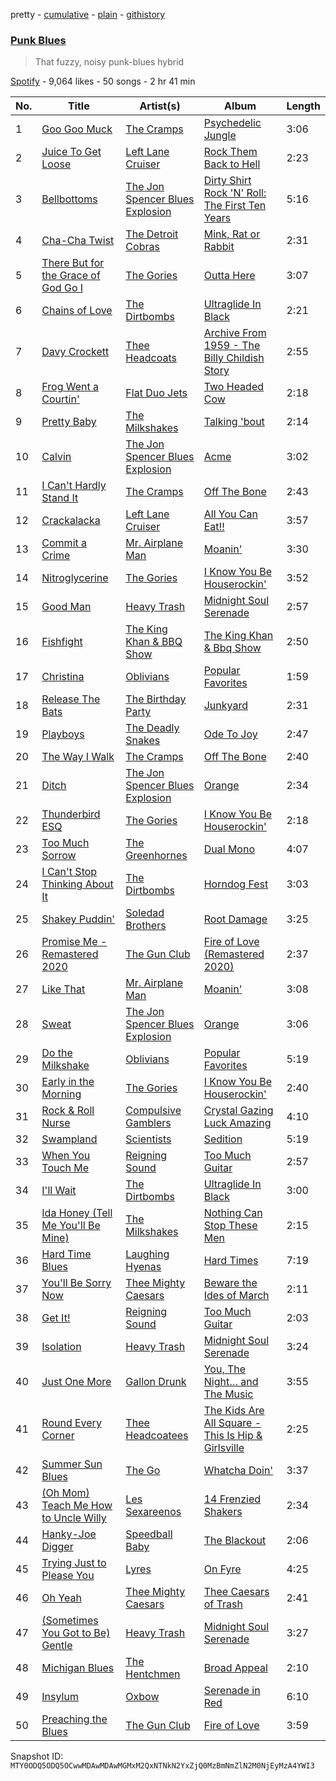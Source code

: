 pretty - [cumulative](/playlists/cumulative/37i9dQZF1DWYV2xtYQARbp.md) - [plain](/playlists/plain/37i9dQZF1DWYV2xtYQARbp) - [githistory](https://github.githistory.xyz/mackorone/spotify-playlist-archive/blob/main/playlists/plain/37i9dQZF1DWYV2xtYQARbp)

### [Punk Blues](https://open.spotify.com/playlist/37i9dQZF1DWYV2xtYQARbp)

> That fuzzy, noisy punk\-blues hybrid

[Spotify](https://open.spotify.com/user/spotify) - 9,064 likes - 50 songs - 2 hr 41 min

| No. | Title | Artist(s) | Album | Length |
|---|---|---|---|---|
| 1 | [Goo Goo Muck](https://open.spotify.com/track/3EEd6ldsPat620GVYMEhOP) | [The Cramps](https://open.spotify.com/artist/4lYtGx5NZQJHsMyhHc5iz3) | [Psychedelic Jungle](https://open.spotify.com/album/111E8uRgwGQo9YJJBvpALn) | 3:06 |
| 2 | [Juice To Get Loose](https://open.spotify.com/track/22iRJyuVt7nm19ww7pRHKu) | [Left Lane Cruiser](https://open.spotify.com/artist/2sJLswTuwPwm9Y1tMC4erf) | [Rock Them Back to Hell](https://open.spotify.com/album/69r2ctILSEOWoln10Cv7pL) | 2:23 |
| 3 | [Bellbottoms](https://open.spotify.com/track/7sC9FifCXZHgjTAjFO1ykA) | [The Jon Spencer Blues Explosion](https://open.spotify.com/artist/2NOhotupwYbKRNJF7LMDPG) | [Dirty Shirt Rock 'N' Roll: The First Ten Years](https://open.spotify.com/album/0J9aBowf10w4zB8NjCA4XO) | 5:16 |
| 4 | [Cha\-Cha Twist](https://open.spotify.com/track/5Bs1pw78Y84wmLdukRjIX4) | [The Detroit Cobras](https://open.spotify.com/artist/4tWFXbJnjC9lM3UzmOpUiR) | [Mink, Rat or Rabbit](https://open.spotify.com/album/6Nilu1ZmULGn7gXkufCDc7) | 2:31 |
| 5 | [There But for the Grace of God Go I](https://open.spotify.com/track/0pDMnocBxXOPjBiTfYr8bl) | [The Gories](https://open.spotify.com/artist/5tcr1ujTO3Q0WH2wkY7RWh) | [Outta Here](https://open.spotify.com/album/0lmtSiRNAX5QXkQm4IuWHb) | 3:07 |
| 6 | [Chains of Love](https://open.spotify.com/track/10CzIyOWd75NDoVfJ1myca) | [The Dirtbombs](https://open.spotify.com/artist/4wPKtZH8mW0PdLeWPneweb) | [Ultraglide In Black](https://open.spotify.com/album/5dUbfMC2mz6nB9mIZlTV4z) | 2:21 |
| 7 | [Davy Crockett](https://open.spotify.com/track/31YjnyR8BJphQKK33Rm1wD) | [Thee Headcoats](https://open.spotify.com/artist/69C0pRNo5qCmYlKS9Lctfe) | [Archive From 1959 \- The Billy Childish Story](https://open.spotify.com/album/3rdtnzccCDiymdgpMXYfrb) | 2:55 |
| 8 | [Frog Went a Courtin'](https://open.spotify.com/track/5mTijfc5CMHsXVwHWkVuTl) | [Flat Duo Jets](https://open.spotify.com/artist/2IkKf7MxjvDA8HWGy5xOyC) | [Two Headed Cow](https://open.spotify.com/album/6Rb1b126QqVXTwmxCwbBmY) | 2:18 |
| 9 | [Pretty Baby](https://open.spotify.com/track/15IZhtzC8mKdKGXoa9VF7V) | [The Milkshakes](https://open.spotify.com/artist/02jy0SdsT0bP4Hn0QkQTeG) | [Talking 'bout](https://open.spotify.com/album/3XehbkA49rI1F8wb6CirBe) | 2:14 |
| 10 | [Calvin](https://open.spotify.com/track/5ytqlD1Nwaf1dxvPDUKQeA) | [The Jon Spencer Blues Explosion](https://open.spotify.com/artist/2NOhotupwYbKRNJF7LMDPG) | [Acme](https://open.spotify.com/album/48ntDGYHTJIyCtCB6znUQq) | 3:02 |
| 11 | [I Can't Hardly Stand It](https://open.spotify.com/track/1gElMA7YL2UEE9njNW9eiR) | [The Cramps](https://open.spotify.com/artist/4lYtGx5NZQJHsMyhHc5iz3) | [Off The Bone](https://open.spotify.com/album/1n1znRLH7iRtkhjbrCs0wi) | 2:43 |
| 12 | [Crackalacka](https://open.spotify.com/track/7hOazEoGmlZrK63w6wMMwA) | [Left Lane Cruiser](https://open.spotify.com/artist/2sJLswTuwPwm9Y1tMC4erf) | [All You Can Eat!!](https://open.spotify.com/album/0SZdR12aWXo9aZRurBvADH) | 3:57 |
| 13 | [Commit a Crime](https://open.spotify.com/track/2rmPVmO9hOrLi8dBNd5MEQ) | [Mr\. Airplane Man](https://open.spotify.com/artist/6rDUd9tXAjOceaW2oc9ISP) | [Moanin'](https://open.spotify.com/album/0wEAMFrOaeqFuz3QcV4Xz7) | 3:30 |
| 14 | [Nitroglycerine](https://open.spotify.com/track/36f45es7EH7JyT4sFl1irf) | [The Gories](https://open.spotify.com/artist/5tcr1ujTO3Q0WH2wkY7RWh) | [I Know You Be Houserockin'](https://open.spotify.com/album/3IZmApu7YaxO4kTcY3dB8p) | 3:52 |
| 15 | [Good Man](https://open.spotify.com/track/0waxvHiyOCqyR40SRPPaHx) | [Heavy Trash](https://open.spotify.com/artist/1EDKHddaLUxX4ueVGJOGUr) | [Midnight Soul Serenade](https://open.spotify.com/album/2fuFzP7XWAWmWS4YVOZTKS) | 2:57 |
| 16 | [Fishfight](https://open.spotify.com/track/777LjHoW3blYhduQVUrCPk) | [The King Khan & BBQ Show](https://open.spotify.com/artist/4n0gvapwYbRpzU5Ov68B6P) | [The King Khan & Bbq Show](https://open.spotify.com/album/6Ap1PVkQ93MHggcPjQ0vuE) | 2:50 |
| 17 | [Christina](https://open.spotify.com/track/7ah8dRCjJFGCWstleG0PpD) | [Oblivians](https://open.spotify.com/artist/14UQmxJzeKtmgYzJ1sEJdi) | [Popular Favorites](https://open.spotify.com/album/6LXTRRrqJZYyuV0kIuaG7M) | 1:59 |
| 18 | [Release The Bats](https://open.spotify.com/track/2CVsEpXpqU8ZEafa5SzIGI) | [The Birthday Party](https://open.spotify.com/artist/5I2hMUcztc6QbzkyLskdt4) | [Junkyard](https://open.spotify.com/album/7dnXe2EVoWKwGGGRLnoieV) | 2:31 |
| 19 | [Playboys](https://open.spotify.com/track/4hGX78tAyrI9srdacmlOss) | [The Deadly Snakes](https://open.spotify.com/artist/6eIBsOv2XYFA8R7tAkNnS0) | [Ode To Joy](https://open.spotify.com/album/6Y2hYsUm2r7B4Ugbs105XM) | 2:47 |
| 20 | [The Way I Walk](https://open.spotify.com/track/6dyku3NZZukkS8yhzWG9TU) | [The Cramps](https://open.spotify.com/artist/4lYtGx5NZQJHsMyhHc5iz3) | [Off The Bone](https://open.spotify.com/album/1n1znRLH7iRtkhjbrCs0wi) | 2:40 |
| 21 | [Ditch](https://open.spotify.com/track/3CzyTczZzTeJsFadFNh2po) | [The Jon Spencer Blues Explosion](https://open.spotify.com/artist/2NOhotupwYbKRNJF7LMDPG) | [Orange](https://open.spotify.com/album/6n6VzpTcnHFpGVwJhLNkoH) | 2:34 |
| 22 | [Thunderbird ESQ](https://open.spotify.com/track/1knQYVzCw96ZRAykXAtjUe) | [The Gories](https://open.spotify.com/artist/5tcr1ujTO3Q0WH2wkY7RWh) | [I Know You Be Houserockin'](https://open.spotify.com/album/3IZmApu7YaxO4kTcY3dB8p) | 2:18 |
| 23 | [Too Much Sorrow](https://open.spotify.com/track/1PlgZAWgT8D9pgFDHYZRzI) | [The Greenhornes](https://open.spotify.com/artist/7sPZakwiHQUWkG1teFE8zv) | [Dual Mono](https://open.spotify.com/album/4NrdlpNTAeRwF5SrarP2vk) | 4:07 |
| 24 | [I Can't Stop Thinking About It](https://open.spotify.com/track/6sy3IAvhOXtXrARDBEcIPJ) | [The Dirtbombs](https://open.spotify.com/artist/4wPKtZH8mW0PdLeWPneweb) | [Horndog Fest](https://open.spotify.com/album/6uPjk9Anj9wEdCwHMpwJTK) | 3:03 |
| 25 | [Shakey Puddin'](https://open.spotify.com/track/7oK4hF6yoIN9HASBXI5hnN) | [Soledad Brothers](https://open.spotify.com/artist/4TAFRShd7vZ8HEp5yKdwo6) | [Root Damage](https://open.spotify.com/album/3lONx9tNtCCo47EkD0mYJf) | 3:25 |
| 26 | [Promise Me \- Remastered 2020](https://open.spotify.com/track/620oK7tMifgGBddA6gsGli) | [The Gun Club](https://open.spotify.com/artist/3Un18X4NF1bpjgUk44lUzn) | [Fire of Love \(Remastered 2020\)](https://open.spotify.com/album/14LxwpAPXrY2RrfZoiAIZu) | 2:37 |
| 27 | [Like That](https://open.spotify.com/track/0MqI4KwV5TMSO6rIhe2f3w) | [Mr\. Airplane Man](https://open.spotify.com/artist/6rDUd9tXAjOceaW2oc9ISP) | [Moanin'](https://open.spotify.com/album/0wEAMFrOaeqFuz3QcV4Xz7) | 3:08 |
| 28 | [Sweat](https://open.spotify.com/track/0Vv2svfsXBbOeh0GMlqLGT) | [The Jon Spencer Blues Explosion](https://open.spotify.com/artist/2NOhotupwYbKRNJF7LMDPG) | [Orange](https://open.spotify.com/album/6n6VzpTcnHFpGVwJhLNkoH) | 3:06 |
| 29 | [Do the Milkshake](https://open.spotify.com/track/0NlwS6WOV4gfDRXTFBGNlR) | [Oblivians](https://open.spotify.com/artist/14UQmxJzeKtmgYzJ1sEJdi) | [Popular Favorites](https://open.spotify.com/album/6LXTRRrqJZYyuV0kIuaG7M) | 5:19 |
| 30 | [Early in the Morning](https://open.spotify.com/track/2tWdHn2y9MM6jlnaEyIShX) | [The Gories](https://open.spotify.com/artist/5tcr1ujTO3Q0WH2wkY7RWh) | [I Know You Be Houserockin'](https://open.spotify.com/album/3IZmApu7YaxO4kTcY3dB8p) | 2:40 |
| 31 | [Rock & Roll Nurse](https://open.spotify.com/track/4LSmyBPIS2d9vGjsI9omRn) | [Compulsive Gamblers](https://open.spotify.com/artist/2aSQWCI5yCT8lHd7Mf9irY) | [Crystal Gazing Luck Amazing](https://open.spotify.com/album/09WsnxNzAYqmMhqcIshVZP) | 4:10 |
| 32 | [Swampland](https://open.spotify.com/track/0B8EFxR3GfhAOhrkdh9GJM) | [Scientists](https://open.spotify.com/artist/6LTqstd1cGvRfEXaSkqoy1) | [Sedition](https://open.spotify.com/album/55FK9VJhecEPj5bt2Ugkcv) | 5:19 |
| 33 | [When You Touch Me](https://open.spotify.com/track/6QfyJdy9eO3WiAL65VQP8D) | [Reigning Sound](https://open.spotify.com/artist/1YRBRIN8d5Xa6vU1OKUc4t) | [Too Much Guitar](https://open.spotify.com/album/0jz530LCAylYogWMXVAVzK) | 2:57 |
| 34 | [I'll Wait](https://open.spotify.com/track/2iQiWJRPlCV0nC9AgenOkU) | [The Dirtbombs](https://open.spotify.com/artist/4wPKtZH8mW0PdLeWPneweb) | [Ultraglide In Black](https://open.spotify.com/album/5dUbfMC2mz6nB9mIZlTV4z) | 3:00 |
| 35 | [Ida Honey \(Tell Me You'll Be Mine\)](https://open.spotify.com/track/1cvo2lJ0ui4OQ0n5y3ZUZV) | [The Milkshakes](https://open.spotify.com/artist/02jy0SdsT0bP4Hn0QkQTeG) | [Nothing Can Stop These Men](https://open.spotify.com/album/7KZAq0y0mk1uCx69axAzO7) | 2:15 |
| 36 | [Hard Time Blues](https://open.spotify.com/track/1fvnhqEfj6ZH5qD6GFCkSZ) | [Laughing Hyenas](https://open.spotify.com/artist/6QGUx7mmJsow2JsuDbsFLq) | [Hard Times](https://open.spotify.com/album/0RcQ3VgenJTgydpoiWJMFm) | 7:19 |
| 37 | [You'll Be Sorry Now](https://open.spotify.com/track/10Wc1g6PLRK6TPFsAXRqtU) | [Thee Mighty Caesars](https://open.spotify.com/artist/0inrs4SRUX8tumpMrZkkiD) | [Beware the Ides of March](https://open.spotify.com/album/0P1GRmI3zZ5fclhcxiixfV) | 2:11 |
| 38 | [Get It!](https://open.spotify.com/track/6AfEsXG7vy93DHEbWcgLuo) | [Reigning Sound](https://open.spotify.com/artist/1YRBRIN8d5Xa6vU1OKUc4t) | [Too Much Guitar](https://open.spotify.com/album/0jz530LCAylYogWMXVAVzK) | 2:03 |
| 39 | [Isolation](https://open.spotify.com/track/5WQVHv1Vw8VRE904vPsLsL) | [Heavy Trash](https://open.spotify.com/artist/1EDKHddaLUxX4ueVGJOGUr) | [Midnight Soul Serenade](https://open.spotify.com/album/2fuFzP7XWAWmWS4YVOZTKS) | 3:24 |
| 40 | [Just One More](https://open.spotify.com/track/4rkGGnL3BM7t6JEsb2cw5G) | [Gallon Drunk](https://open.spotify.com/artist/1Stl5FcIQtQcRv30wlnH2b) | [You, The Night… and The Music](https://open.spotify.com/album/1OpcN4cNMDl8O0y5tPftwP) | 3:55 |
| 41 | [Round Every Corner](https://open.spotify.com/track/5Lo8MW6jtjbKU2YslHKqna) | [Thee Headcoatees](https://open.spotify.com/artist/1MDoUyChsGrYbl9DeV9tif) | [The Kids Are All Square \- This Is Hip & Girlsville](https://open.spotify.com/album/60tBmjuaOOUZ1nbUFXKejQ) | 2:25 |
| 42 | [Summer Sun Blues](https://open.spotify.com/track/3w9bUhup3zHpeNUhujZKhn) | [The Go](https://open.spotify.com/artist/2m0xdXsYglZKSzqVkZtFi8) | [Whatcha Doin'](https://open.spotify.com/album/76ioQYsj2LjKW7hewrz9uX) | 3:37 |
| 43 | [\(Oh Mom\) Teach Me How to Uncle Willy](https://open.spotify.com/track/3vfJ46ozwgF37hLweVMDnj) | [Les Sexareenos](https://open.spotify.com/artist/0jTOyh4tUJWtIMDV73fcN4) | [14 Frenzied Shakers](https://open.spotify.com/album/2CTnUp9DpibklvypLkEQKz) | 2:34 |
| 44 | [Hanky\-Joe Digger](https://open.spotify.com/track/1Sv7geImcYAkQw8MQVB3G4) | [Speedball Baby](https://open.spotify.com/artist/4oRzJXOEO1MDXDes16geFA) | [The Blackout](https://open.spotify.com/album/5w0QE2P3y8PAMAEG9NMgfE) | 2:06 |
| 45 | [Trying Just to Please You](https://open.spotify.com/track/44Q7Xmxm0oeASUEQsxHnn1) | [Lyres](https://open.spotify.com/artist/5b0wQCgdlG1Dk4N67lguml) | [On Fyre](https://open.spotify.com/album/7Ctxktj9vqhIoRvchmFB0f) | 4:25 |
| 46 | [Oh Yeah](https://open.spotify.com/track/50iSEtsLN8e4HIb3uVBwJC) | [Thee Mighty Caesars](https://open.spotify.com/artist/0inrs4SRUX8tumpMrZkkiD) | [Thee Caesars of Trash](https://open.spotify.com/album/6r3Wz5pboOCUUzSkfx0tRW) | 2:41 |
| 47 | [\(Sometimes You Got to Be\) Gentle](https://open.spotify.com/track/23SE56CtkeGrThZQdlDpDz) | [Heavy Trash](https://open.spotify.com/artist/1EDKHddaLUxX4ueVGJOGUr) | [Midnight Soul Serenade](https://open.spotify.com/album/2fuFzP7XWAWmWS4YVOZTKS) | 3:27 |
| 48 | [Michigan Blues](https://open.spotify.com/track/5jPqW9HWJLarocC2z8vkrP) | [The Hentchmen](https://open.spotify.com/artist/7jKdcTLxl5PvTJ27fxQRwh) | [Broad Appeal](https://open.spotify.com/album/1lXul79dEZzoQn6texAGTx) | 2:10 |
| 49 | [Insylum](https://open.spotify.com/track/644lYw5mjg4Ja1saKnpIXK) | [Oxbow](https://open.spotify.com/artist/4m47y2u5lJBKbakAv5YAh1) | [Serenade in Red](https://open.spotify.com/album/6KmMuPrapXIwvYobrSrlKh) | 6:10 |
| 50 | [Preaching the Blues](https://open.spotify.com/track/4qZrZqBRq0tAKJ3wE3Az3A) | [The Gun Club](https://open.spotify.com/artist/3Un18X4NF1bpjgUk44lUzn) | [Fire of Love](https://open.spotify.com/album/3OrGW7wRB8dIZ8EYrAkkWW) | 3:59 |

Snapshot ID: `MTY0ODQ5ODQ5OCwwMDAwMDAwMGMxM2QxNTNkN2YxZjQ0MzBmNmZlN2M0NjEyMzA4YWI3`
